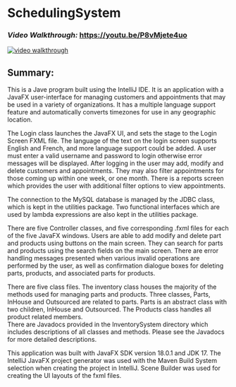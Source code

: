 # SchedulingSystem

### <em>Video Walkthrough: </em>https://youtu.be/P8vMjete4uo
<a href="https://youtu.be/P8vMjete4uo">
<img src="https://user-images.githubusercontent.com/107213928/219811122-a2a6f50a-838b-40e3-a973-f5610db1126e.png" alt="video walkthrough"></a>

## Summary:
This is a Jave program built using the IntelliJ IDE.  It is an application with a JavaFX user-interface for managing customers and appointments that may be used in a variety of organizations. It has a multiple language support feature and automatically converts timezones for use in any geographic location.

The Login class launches the JavaFX UI, and sets the stage to the Login Screen FXML file. The language of the text on the login screen supports English and French, and more language support could be added. A user must enter a valid username and password to login otherwise error messages will be displayed. After logging in the user may add, modify and delete customers and appointments. They may also filter appointments for those coming up within one week, or one month. There is a reports screen which provides the user with additional filter options to view appointments. 

The connection to the MySQL database is managed by the JDBC class, which is kept in the utilities package. Two functional interfaces which are used by lambda expressions are also kept in the utilities package.  

There are five Controller classes, and five corresponding .fxml files for
each of the five JavaFX windows. Users are able to add modify and delete part and products using buttons on the main screen. They can search for parts and products
using the search fields on the main screen. There are error handling messages presented when various invalid operations are performed by the user, as well as
confirmation dialogue boxes for deleting parts, products, and associated parts for products.  

There are five class files.  The inventory class houses the majority of the methods used for managing parts and products. Three classes, Parts, InHouse and Outsourced
are related to parts. Parts is an abstract class with two children, InHouse and Outsourced. The Products class handles all product related members.  
There are Javadocs provided in the InventorySystem directory which includes descriptions of all classes and methods. Please see the Javadocs for more detailed descriptions.  

This application was built with JavaFX SDK version 18.0.1 and JDK 17.  The IntelliJ JavaFX project generator was used with the Maven Build System selection when creating the project in IntelliJ.  Scene Builder was used for creating the UI layouts of the fxml files.
